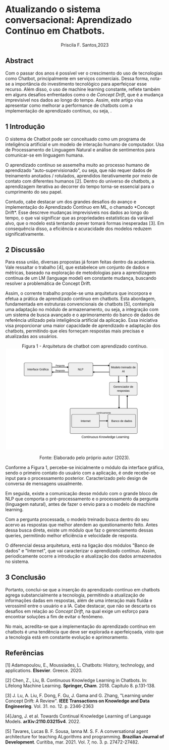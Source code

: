 # Atualizando o sistema conversacional: Aprendizado Contínuo em Chatbots.
<center>
Priscila F. Santos,2023
</center>

## Abstract
Com o passar dos anos é possível ver o crescimento do uso de tecnologias como Chatbot, principalmente em serviços comerciais. Dessa forma, nota-se a importância do investimento tecnológico para aperfeiçoar esse recurso. Além disso, o uso de machine learning constante, reflete também em alguns desafios enfrentados como o de *Concept Drift*, que é a mudança imprevisível nos dados ao longo do tempo. Assim, este artigo visa apresentar como melhorar a performance de chatbots com a implementação de aprendizado contínuo, ou seja, .



## 1 Introdução
<p>O sistema de Chatbot pode ser conceituado como um programa de inteligência artificial e um modelo de interação humano de computador. Usa de Processamento de Linguagem Natural e análise de sentimentos para comunicar-se em linguagem humana.</p>
<p>O aprendizado contínuo se assemelha muito ao processo humano de aprendizado "auto-supervisionado", ou seja, que não requer dados de treinamento anotados / rotulados, aprendidos iterativamente por meio de contato com diferentes humanos [2]. Dentro do universo de chatbots, a aprendizagem iterativa ao decorrer do tempo torna-se essencial para o cumprimento do seu papel. </p>
<p>Contudo, cabe destacar um dos grandes desafios do avanço e implementação do Aprendizado Contínuo em ML, o chamado *Concept Drift*. Esse descreve mudanças imprevisíveis nos dados ao longo do tempo, o que vai significar que as propriedades estatísticas da variável alvo, que o modelo está tentando prever tomará formas inesperadas [3]. Em consequência disso, a eficiência e acuracidade dos modelos reduzem significativamente. </p>

## 2 Discussão
<p>Para essa união, diversas propostas já foram feitas dentro da academia. Vale ressaltar o trabalho [4], que estabelece um conjunto de dados e métricas, baseado na exploração de metodologias para a aprendizagem contínua de um LM (language model) em constante mudança, buscando resolver a problemática de Concept Drift.</p>
<p>Assim, o corrente trabalho propõe-se uma arquitetura que incorpora e efetua a prática de aprendizado contínuo em chatbots. Esta abordagem, fundamentada em estruturas convencionais de chatbots [5], contempla uma adaptação no módulo de armazenamento, ou seja, a integração com um sistema de busca avançado e o aprimoramento do banco de dados de referência utilizado pela inteligência artificial da aplicação. Essa iniciativa visa proporcionar uma maior capacidade de aprendizado e adaptação dos chatbots, permitindo que eles forneçam respostas mais precisas e atualizadas aos usuários.</p>
<center>
Figura 1 - Arquitetura de chatbot com aprendizado contínuo.
<br>
<img src='./arquitetura.png' width='500' alt='Arquitetura de chatbot com aprendizado contínuo'>
<p>Fonte: Elaborado pelo próprio autor (2023).</p>
</center>
<p>Conforme a Figura 1, percebe-se inicialmente o módulo da interface gráfica, sendo o primeiro contato do usuário com a aplicação, é onde recebe-se input para o processamento posterior. Caracterizado pelo design de conversa de mensagens usualmente.</p>
<p> Em seguida, existe a comunicação desse módulo com o grande bloco de NLP que comporta o pré-processamento e o processamento da pergunta (linguagem natural), antes de fazer o envio para a o modelo de machine learning.</p>
<p>Com a pergunta processada, o modelo treinado busca dentro do seu acervo as respostas que melhor atendem ao questionamento feito. Antes dessa busca direta, existe um módulo que faz o gerenciamento dessas queries, permitindo melhor eficiência e velocidade de resposta.</p>
<p>O diferencial dessa arquitetura, está na ligação dos módulos "Banco de dados" e "Internet", que vai caracterizar o aprendizado contínuo. Assim, periodicamente ocorre a introdução e atualização dos dados armazenados no sistema.</p>

## 3 Conclusão

Portanto, conclui-se que a inserção do aprendizado contínuo em chatbots agrega substancialmente a tecnologia, permitindo a atualização de informações dadas em respostas, além de uma interação mais fluída e verossímil entre o usuário e a IA. Cabe destacar, que não se descarta os desafios em relação ao *Concept Drift*, na qual exige um esforço para encontrar soluções a fim de evitar o fenômeno. 

No mais, acredita-se que a implementação do aprendizado contínuo em chatbots é uma tendência que deve ser explorada e aperfeiçoada, visto que a tecnologia está em constante evolução e aprimoramento.

## Referências

[1] Adamopoulou, E., Moussiades, L. Chatbots: History, technology, and applications. **Elsevier**. Greece. 2020.

[2] Chen, Z., Liu, B. Continuous Knowledge Learning in Chatbots. In: Lifelong Machine Learning. **Springer, Cham**. 2018. Capítulo 8. p.131-138.

[3] J. Lu, A. Liu, F. Dong, F. Gu, J. Gama and G. Zhang, "Learning under Concept Drift: A Review". **IEEE Transactions on Knowledge and Data Engineering**. Vol. 31. no. 12. p. 2346-2363

[4]Jang, J. et al. Towards Continual Knowledge Learning of Language Models. **arXiv:2110.03215v4**. 2022.

[5] Tavares, Lucas B. F. Sousa, Ianna M. S. F. A conversational agent architecture for teaching ALgorithms and programming. **Brazilian Journal of Development**. Curitiba, mar. 2021. Vol. 7, no. 3. p. 27472-27482.
